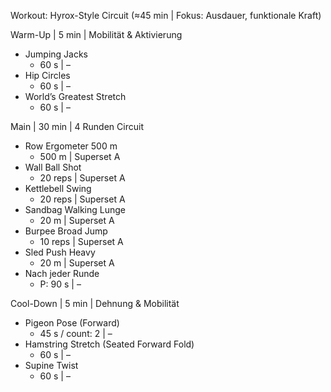 Workout: Hyrox-Style Circuit (≈45 min | Fokus: Ausdauer, funktionale Kraft)

Warm-Up | 5 min | Mobilität & Aktivierung
- Jumping Jacks  
    - 60 s | –  
- Hip Circles  
    - 60 s | –  
- World’s Greatest Stretch  
    - 60 s | –  

Main | 30 min | 4 Runden Circuit
- Row Ergometer 500 m  
    - 500 m | Superset A  
- Wall Ball Shot  
    - 20 reps | Superset A  
- Kettlebell Swing  
    - 20 reps | Superset A  
- Sandbag Walking Lunge  
    - 20 m | Superset A  
- Burpee Broad Jump  
    - 10 reps | Superset A  
- Sled Push Heavy  
    - 20 m | Superset A  
- Nach jeder Runde  
    - P: 90 s | –  

Cool-Down | 5 min | Dehnung & Mobilität
- Pigeon Pose (Forward)  
    - 45 s / count: 2 | –  
- Hamstring Stretch (Seated Forward Fold)  
    - 60 s | –  
- Supine Twist  
    - 60 s | –